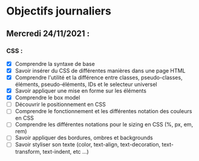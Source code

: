 # Objectifs journaliers

## Mercredi 24/11/2021 :


### CSS :

* [X] Comprendre la syntaxe de base
* [X] Savoir insérer du CSS de différentes manières dans une page HTML
* [X] Comprendre l'utilité et la différence entre classes, pseudo-classes, éléments, pseudo-éléments,  IDs et le selecteur universel
* [X] Savoir appliquer une mise en forme sur les éléments 
* [X] Comprendre le box model
* [ ] Découvrir le positionnement en CSS
* [ ] Comprendre le fonctionnement et les différentes notation des couleurs en CSS
* [ ] Comprendre les différentes notations pour le sizing en CSS (%, px, em, rem)
* [ ] Savoir appliquer des bordures, ombres et backgrounds
* [ ] Savoir styliser son texte (color, text-align, text-decoration, text-transform, text-indent, etc …)
